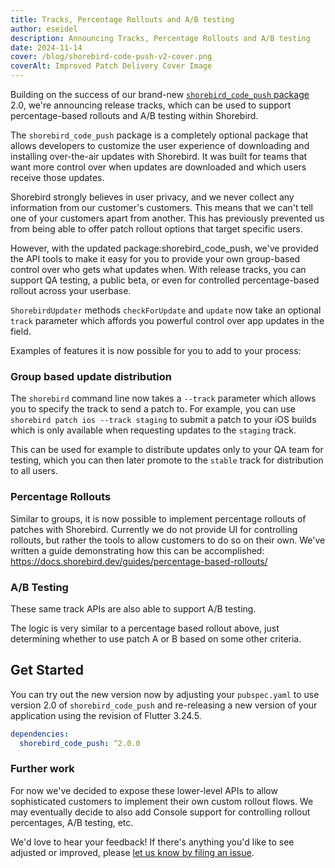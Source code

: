```yaml
---
title: Tracks, Percentage Rollouts and A/B testing
author: eseidel
description: Announcing Tracks, Percentage Rollouts and A/B testing
date: 2024-11-14
cover: /blog/shorebird-code-push-v2-cover.png
coverAlt: Improved Patch Delivery Cover Image
---
```


Building on the success of our brand-new [`shorebird_code_push`
package](https://pub.dev/packages/shorebird_code_push/versions/2.0.0) 2.0, we're
announcing release tracks, which can be used to support percentage-based
rollouts and A/B testing within Shorebird.

The `shorebird_code_push` package is a completely optional package that allows
developers to customize the user experience of downloading and installing
over-the-air updates with Shorebird. It was built for teams that want more
control over when updates are downloaded and which users receive those updates.

Shorebird strongly believes in user privacy, and we never collect any
information from our customer's customers. This means that we can't tell one of
your customers apart from another. This has previously prevented us from being
able to offer patch rollout options that target specific users.

However, with the updated package:shorebird_code_push, we've provided the API
tools to make it easy for you to provide your own group-based control over who
gets what updates when. With release tracks, you can support QA testing, a
public beta, or even for controlled percentage-based rollout across your
userbase.

`ShorebirdUpdater` methods `checkForUpdate` and `update` now take an optional
`track` parameter which affords you powerful control over app updates in the field.

Examples of features it is now possible for you to add to your process:

### Group based update distribution

The `shorebird` command line now takes a `--track` parameter which allows
you to specify the track to send a patch to. For example, you can use
`shorebird patch ios --track staging` to submit a patch to your iOS builds
which is only available when requesting updates to the `staging` track.

This can be used for example to distribute updates only to your QA team for
testing, which you can then later promote to the `stable` track for distribution
to all users.

### Percentage Rollouts

Similar to groups, it is now possible to implement percentage rollouts of
patches with Shorebird. Currently we do not provide UI for controlling
rollouts, but rather the tools to allow customers to do so on
their own. We've written a guide demonstrating how this can be accomplished:
https://docs.shorebird.dev/guides/percentage-based-rollouts/

### A/B Testing

These same track APIs are also able to support A/B testing.

The logic is very similar to a percentage based rollout above, just determining
whether to use patch A or B based on some other criteria.

## Get Started

You can try out the new version now by adjusting your `pubspec.yaml` to use
version 2.0 of `shorebird_code_push` and re-releasing a new version of your
application using the revision of Flutter 3.24.5.

```yaml
dependencies:
  shorebird_code_push: ^2.0.0
```

### Further work

For now we've decided to expose these lower-level APIs to allow sophisticated
customers to implement their own custom rollout flows. We may eventually
decide to also add Console support for controlling rollout percentages,
A/B testing, etc.

We'd love to hear your feedback! If there's anything you'd like to see adjusted
or improved, please [let us know by filing an
issue](https://github.com/shorebirdtech/updater/issues/new).
